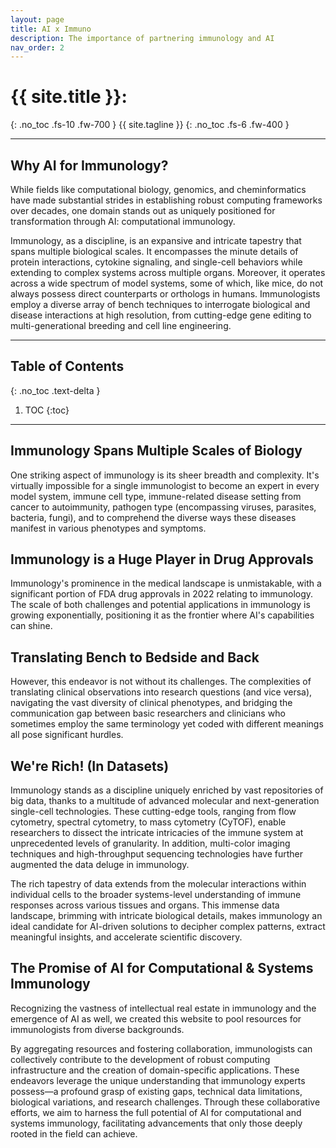 ```yaml
---
layout: page
title: AI x Immuno
description: The importance of partnering immunology and AI
nav_order: 2
---
```


# {{ site.title }}:
{: .no_toc .fs-10 .fw-700 }
{{ site.tagline }}
{: .no_toc .fs-6 .fw-400 }

---

## Why AI for Immunology?
While fields like computational biology, genomics, and cheminformatics have made substantial strides in establishing robust computing frameworks over decades, one domain stands out as uniquely positioned for transformation through AI: computational immunology.

Immunology, as a discipline, is an expansive and intricate tapestry that spans multiple biological scales. It encompasses the minute details of protein interactions, cytokine signaling, and single-cell behaviors while extending to complex systems across multiple organs. Moreover, it operates across a wide spectrum of model systems, some of which, like mice, do not always possess direct counterparts or orthologs in humans. Immunologists employ a diverse array of bench techniques to interrogate biological and disease interactions at high resolution, from cutting-edge gene editing to multi-generational breeding and cell line engineering.

---

## Table of Contents
{: .no_toc .text-delta }

1. TOC
{:toc}

---

## Immunology Spans Multiple Scales of Biology
One striking aspect of immunology is its sheer breadth and complexity. It's virtually impossible for a single immunologist to become an expert in every model system, immune cell type, immune-related disease setting from cancer to autoimmunity, pathogen type (encompassing viruses, parasites, bacteria, fungi), and to comprehend the diverse ways these diseases manifest in various phenotypes and symptoms.

## Immunology is a Huge Player in Drug Approvals
Immunology's prominence in the medical landscape is unmistakable, with a significant portion of FDA drug approvals in 2022 relating to immunology. The scale of both challenges and potential applications in immunology is growing exponentially, positioning it as the frontier where AI's capabilities can shine.

## Translating Bench to Bedside and Back
However, this endeavor is not without its challenges. The complexities of translating clinical observations into research questions (and vice versa), navigating the vast diversity of clinical phenotypes, and bridging the communication gap between basic researchers and clinicians who sometimes employ the same terminology yet coded with different meanings all pose significant hurdles.

## We're Rich! (In Datasets)
Immunology stands as a discipline uniquely enriched by vast repositories of big data, thanks to a multitude of advanced molecular and next-generation single-cell technologies. These cutting-edge tools, ranging from flow cytometry, spectral cytometry, to mass cytometry (CyTOF), enable researchers to dissect the intricate intricacies of the immune system at unprecedented levels of granularity. In addition, multi-color imaging techniques and high-throughput sequencing technologies have further augmented the data deluge in immunology. 

The rich tapestry of data extends from the molecular interactions within individual cells to the broader systems-level understanding of immune responses across various tissues and organs. This immense data landscape, brimming with intricate biological details, makes immunology an ideal candidate for AI-driven solutions to decipher complex patterns, extract meaningful insights, and accelerate scientific discovery.


## The Promise of AI for Computational & Systems Immunology
Recognizing the vastness of intellectual real estate in immunology and the emergence of AI as well, we created this website to pool resources for immunologists from diverse backgrounds. 

By aggregating resources and fostering collaboration, immunologists can collectively contribute to the development of robust computing infrastructure and the creation of domain-specific applications. These endeavors leverage the unique understanding that immunology experts possess—a profound grasp of existing gaps, technical data limitations, biological variations, and research challenges. Through these collaborative efforts, we aim to harness the full potential of AI for computational and systems immunology, facilitating advancements that only those deeply rooted in the field can achieve.